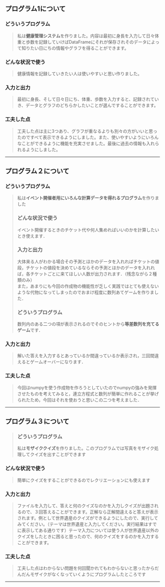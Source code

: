 ## プログラム1について<br>
### どういうプログラム<br>
>私は**健康管理システム**を作りました。内容は最初に身長を入力して日々体重と歩数を記録していけばDataFrameにそれが保存されそのデータによって知りたい日にちの情報やグラフを得ることができます。<br>
### どんな状況で使う<br>
>健康情報を記録していきたい人は使いやすいと思い作りました。<br>
### 入力と出力<br>
>最初に身長、そして日々日にち、体重、歩数を入力すると、記録されていき、データとグラフのどちらかしたいことが選んですることができます。<br>
### 工夫した点<br>
>工夫した点は主に3つあり、グラフが重なるよりも別々の方がいいと思ったのですべて表示できるようにしました。また、使いやすいようにいろんなことができるように機能を充実させました。最後に過去の情報も入れられるようにしました。<br>
-----
## プログラム２について
### どういうプログラム<br>
>私は**イベント開催者用にいろんな計算データを得れるプログラム**を作りました<br>
>### どんな状況で使う<br>
>イベント開催するときのチケット代や何人集めればいいのかを計算したいとき使えます．<br>
>### 入力と出力<br>
>大体来る人がわかる場合その予測とほかのデータを入れればチケットの値段，チケットの値段を決めているならその予測とほかのデータを入れれば，各チケットごとに来てほしい人数が出力されます．（残念ながら２種類のみ）<br>
また，あまりにも今回の作成物の機能性が乏しく実践ではとても使えないような代物になってしまったのでおまけ程度に数列あてゲームを作りました．<br>
>### どういうプログラム<br>
>数列内のある二つの項が表示されるのでそのヒントから**等差数列を充てるゲーム**です．<br>
### 入力と出力<br>
>解いた答えを入力するとあっているか間違っているか表示され，三回間違えるとゲームオーバーになります．<br>
### 工夫した点<br>
>今回はnumpyを使う作成物を作ろうとしていたのでnumpyの強みを発揮させたものを考えてみると，連立方程式と数列が簡単に作れることが挙げられたため，今回はそれを使おうと思いこの二つを考えました．
---
## プログラム３について
>### どういうプログラム<br>
>私は**モザイククイズ**を作りました。このプログラムでは写真をモザイク処理してクイズを出すことができます<br>
### どんな状況で使う<br>
>簡単にクイズをすることができるのでレクリエーションにも使えます<br>
### 入力と出力<br>
>ファイルを入力して、答えと何のクイズなのかを入力しクイズが出題されるので、３回答えることができます。正解なら正解間違えると答えが表示されます。例として世界遺産のクイズができるようにしたので、実行してみてください。（テーマは世界遺産と入力してください。実行結果はすでに表示してある通りです）テーマ入力については使う人が世界遺産以外のクイズをしたときに困ると思ったので、何のクイズをするのかを入力することができます。<br>
### 工夫した点<br>
>工夫した点はわからない問題を何回聞かれてもわからないと思ったからだんだんモザイクがなくなっていくようにプログラムしたところです
---
